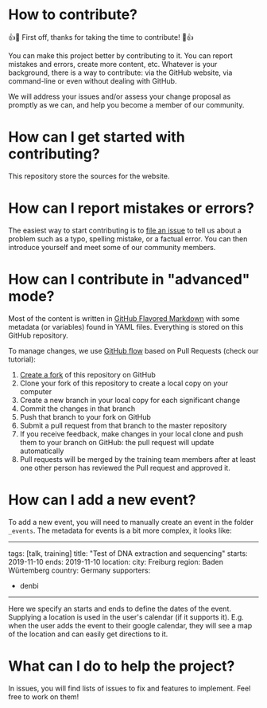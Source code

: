 How to contribute?
===============

:+1::tada: First off, thanks for taking the time to contribute! :tada::+1:

You can make this project better by contributing to it. You can report mistakes and errors, create more content, etc. Whatever is your background, there is a way to contribute: via the GitHub website, via command-line or even without dealing with GitHub.

We will address your issues and/or assess your change proposal as promptly as we can, and help you become a member of our community.

# How can I get started with contributing?

This repository store the sources for the website.


# How can I report mistakes or errors?

The easiest way to start contributing is to [file an issue](issues/new) to tell us about a problem such as a typo, spelling mistake, or a factual error. You can then introduce yourself and meet some of our community members.

# How can I contribute in "advanced" mode?

Most of the content is written in [GitHub Flavored Markdown](https://guides.github.com/features/mastering-markdown/) with some metadata (or variables) found in YAML files. Everything is stored on this GitHub repository. 

To manage changes, we use [GitHub flow](https://guides.github.com/introduction/flow/) based on Pull Requests (check our tutorial):

1. [Create a fork](https://help.github.com/articles/fork-a-repo/) of this repository on GitHub
2. Clone your fork of this repository to create a local copy on your computer
3. Create a new branch in your local copy for each significant change
4. Commit the changes in that branch
5. Push that branch to your fork on GitHub
6. Submit a pull request from that branch to the master repository
7. If you receive feedback, make changes in your local clone and push them to your branch on GitHub: the pull request will update automatically
8. Pull requests will be merged by the training team members after at least one other person has reviewed the Pull request and approved it.

# How can I add a new event?

To add a new event, you will need to manually create an event in the folder `_events`. The metadata for events is a bit more complex, it looks like:

---
tags: [talk, training]
title: "Test of DNA extraction and sequencing"
starts: 2019-11-10
ends: 2019-11-10
location:
  city: Freiburg
  region: Baden Würtemberg
  country: Germany
supporters:
- denbi
---

Here we specify an starts and ends to define the dates of the event. Supplying a location is used in the user's calendar (if it supports it). E.g. when the user adds the event to their google calendar, they will see a map of the location and can easily get directions to it.

# What can I do to help the project?

In issues, you will find lists of issues to fix and features to implement. Feel free to work on them!

